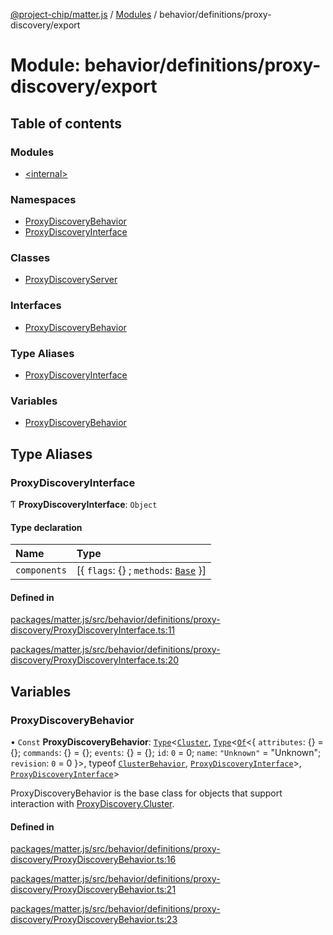 [@project-chip/matter.js](../README.md) / [Modules](../modules.md) / behavior/definitions/proxy-discovery/export

# Module: behavior/definitions/proxy-discovery/export

## Table of contents

### Modules

- [\<internal\>](behavior_definitions_proxy_discovery_export._internal_.md)

### Namespaces

- [ProxyDiscoveryBehavior](behavior_definitions_proxy_discovery_export.ProxyDiscoveryBehavior.md)
- [ProxyDiscoveryInterface](behavior_definitions_proxy_discovery_export.ProxyDiscoveryInterface.md)

### Classes

- [ProxyDiscoveryServer](../classes/behavior_definitions_proxy_discovery_export.ProxyDiscoveryServer.md)

### Interfaces

- [ProxyDiscoveryBehavior](../interfaces/behavior_definitions_proxy_discovery_export.ProxyDiscoveryBehavior-1.md)

### Type Aliases

- [ProxyDiscoveryInterface](behavior_definitions_proxy_discovery_export.md#proxydiscoveryinterface)

### Variables

- [ProxyDiscoveryBehavior](behavior_definitions_proxy_discovery_export.md#proxydiscoverybehavior)

## Type Aliases

### ProxyDiscoveryInterface

Ƭ **ProxyDiscoveryInterface**: `Object`

#### Type declaration

| Name | Type |
| :------ | :------ |
| `components` | [\{ `flags`: {} ; `methods`: [`Base`](../interfaces/behavior_definitions_proxy_discovery_export.ProxyDiscoveryInterface.Base.md)  }] |

#### Defined in

[packages/matter.js/src/behavior/definitions/proxy-discovery/ProxyDiscoveryInterface.ts:11](https://github.com/project-chip/matter.js/blob/5f71eedebdb9fa54338bde320c311bb359b7455d/packages/matter.js/src/behavior/definitions/proxy-discovery/ProxyDiscoveryInterface.ts#L11)

[packages/matter.js/src/behavior/definitions/proxy-discovery/ProxyDiscoveryInterface.ts:20](https://github.com/project-chip/matter.js/blob/5f71eedebdb9fa54338bde320c311bb359b7455d/packages/matter.js/src/behavior/definitions/proxy-discovery/ProxyDiscoveryInterface.ts#L20)

## Variables

### ProxyDiscoveryBehavior

• `Const` **ProxyDiscoveryBehavior**: [`Type`](../interfaces/behavior_cluster_export.ClusterBehavior.Type.md)\<[`Cluster`](../interfaces/cluster_export.ProxyDiscovery.Cluster.md), [`Type`](../interfaces/behavior_cluster_export.ClusterBehavior.Type.md)\<[`Of`](../interfaces/cluster_export.ClusterType.Of.md)\<\{ `attributes`: {} = \{}; `commands`: {} = \{}; `events`: {} = \{}; `id`: ``0`` = 0; `name`: ``"Unknown"`` = "Unknown"; `revision`: ``0`` = 0 }\>, typeof [`ClusterBehavior`](behavior_cluster_export.ClusterBehavior.md), [`ProxyDiscoveryInterface`](behavior_definitions_proxy_discovery_export.md#proxydiscoveryinterface)\>, [`ProxyDiscoveryInterface`](behavior_definitions_proxy_discovery_export.md#proxydiscoveryinterface)\>

ProxyDiscoveryBehavior is the base class for objects that support interaction with [ProxyDiscovery.Cluster](cluster_export.ProxyDiscovery.md#cluster).

#### Defined in

[packages/matter.js/src/behavior/definitions/proxy-discovery/ProxyDiscoveryBehavior.ts:16](https://github.com/project-chip/matter.js/blob/5f71eedebdb9fa54338bde320c311bb359b7455d/packages/matter.js/src/behavior/definitions/proxy-discovery/ProxyDiscoveryBehavior.ts#L16)

[packages/matter.js/src/behavior/definitions/proxy-discovery/ProxyDiscoveryBehavior.ts:21](https://github.com/project-chip/matter.js/blob/5f71eedebdb9fa54338bde320c311bb359b7455d/packages/matter.js/src/behavior/definitions/proxy-discovery/ProxyDiscoveryBehavior.ts#L21)

[packages/matter.js/src/behavior/definitions/proxy-discovery/ProxyDiscoveryBehavior.ts:23](https://github.com/project-chip/matter.js/blob/5f71eedebdb9fa54338bde320c311bb359b7455d/packages/matter.js/src/behavior/definitions/proxy-discovery/ProxyDiscoveryBehavior.ts#L23)
